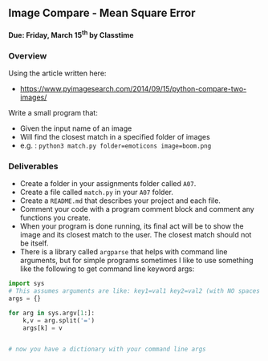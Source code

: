## Image Compare - Mean Square Error
#### Due: Friday, March 15<sup>th</sup> by Classtime


### Overview

Using the article written here:
- https://www.pyimagesearch.com/2014/09/15/python-compare-two-images/

Write a small program that:
- Given the input name of an image
- Will find the closest match in a specified folder of images
- e.g. : `python3 match.py folder=emoticons image=boom.png`

### Deliverables

- Create a folder in your assignments folder called `A07`.
- Create a file called `match.py` in your `A07` folder.
- Create a `README.md` that describes your project and each file.
- Comment your code with a program comment block and comment any functions you create.
- When your program is done running, its final act will be to show the image and its closest match to the user. The closest match should not be itself.
- There is a library called `argparse` that helps with command line arguments, but for simple programs sometimes I like to use something like the following to get command line keyword args:

```python
import sys
# This assumes arguments are like: key1=val1 key2=val2 (with NO spaces between key equal val!)
args = {}

for arg in sys.argv[1:]:
    k,v = arg.split('=')
    args[k] = v


# now you have a dictionary with your command line args
```


